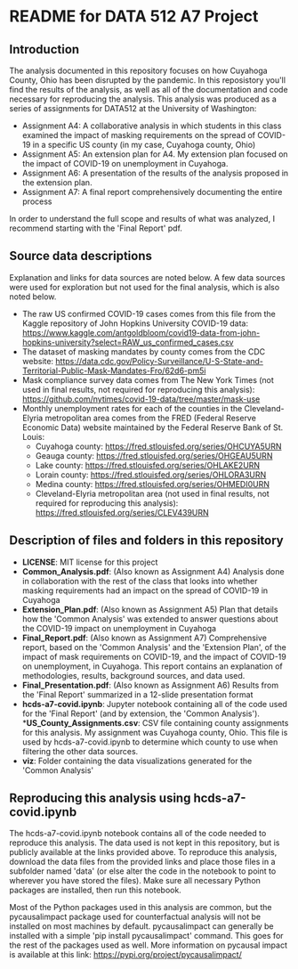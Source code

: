 # README for DATA 512 A7 Project

## Introduction
The analysis documented in this repository focuses on how Cuyahoga County, Ohio has been disrupted by the pandemic. In this reposistory you'll find the results of the analysis, as well as all of the documentation and code necessary for reproducing the analysis. This analysis was produced as a series of assignments for DATA512 at the University of Washington:

* Assignment A4: A collaborative analysis in which students in this class examined the impact of masking requirements on the spread of COVID-19 in a specific US county (in my case, Cuyahoga county, Ohio)
* Assignment A5: An extension plan for A4. My extension plan focused on the impact of COVID-19 on unemployment in Cuyahoga.
* Assignment A6: A presentation of the results of the analysis proposed in the extension plan.
* Assignment A7: A final report comprehensively documenting the entire process

In order to understand the full scope and results of what was analyzed, I recommend starting with the 'Final Report' pdf.

## Source data descriptions
Explanation and links for data sources are noted below. A few data sources were used for exploration but not used for the final analysis, which is also noted below.

* The raw US confirmed COVID-19 cases comes from this file from the Kaggle repository of John Hopkins University COVID-19 data: https://www.kaggle.com/antgoldbloom/covid19-data-from-john-hopkins-university?select=RAW_us_confirmed_cases.csv
* The dataset of masking mandates by county comes from the CDC website: https://data.cdc.gov/Policy-Surveillance/U-S-State-and-Territorial-Public-Mask-Mandates-Fro/62d6-pm5i
* Mask compliance survey data comes from The New York Times (not used in final results, not required for reproducing this analysis): https://github.com/nytimes/covid-19-data/tree/master/mask-use
* Monthly unemployment rates for each of the counties in the Cleveland-Elyria metropolitan area comes from the FRED (Federal Reserve Economic Data) website maintained by the Federal Reserve Bank of St. Louis:
	* Cuyahoga county: https://fred.stlouisfed.org/series/OHCUYA5URN
	* Geauga county: https://fred.stlouisfed.org/series/OHGEAU5URN
	* Lake county: https://fred.stlouisfed.org/series/OHLAKE2URN
	* Lorain county: https://fred.stlouisfed.org/series/OHLORA3URN
	* Medina county: https://fred.stlouisfed.org/series/OHMEDI0URN
	* Cleveland-Elyria metropolitan area (not used in final results, not required for reproducing this analysis): https://fred.stlouisfed.org/series/CLEV439URN


## Description of files and folders in this repository
* __LICENSE__: MIT license for this project
* __Common_Analysis.pdf__: (Also known as Assignment A4) Analysis done in collaboration with the rest of the class that looks into whether masking requirements had an impact on the spread of COVID-19 in Cuyahoga
* __Extension_Plan.pdf__: (Also known as Assignment A5) Plan that details how the 'Common Analysis' was extended to answer questions about the COVID-19 impact on unemployment in Cuyahoga
* __Final_Report.pdf__: (Also known as Assignment A7) Comprehensive report, based on the 'Common Analysis' and the 'Extension Plan', of the impact of mask requirements on COVID-19, and the impact of COVID-19 on unemployment, in Cuyahoga. This report contains an explanation of methodologies, results, background sources, and data used.
* __Final_Presentation.pdf__: (Also known as Assignment A6) Results from the 'Final Report' summarized in a 12-slide presentation format
* __hcds-a7-covid.ipynb__: Jupyter notebook containing all of the code used for the 'Final Report' (and by extension, the 'Common Analysis').
*__US_County_Assignments.csv__: CSV file containing county assignments for this analysis. My assignment was Cuyahoga county, Ohio. This file is used by hcds-a7-covid.ipynb to determine which county to use when filtering the other data sources.
* __viz__: Folder containing the data visualizations generated for the 'Common Analysis'

## Reproducing this analysis using hcds-a7-covid.ipynb
The hcds-a7-covid.ipynb notebook contains all of the code needed to reproduce this analysis. The data used is not kept in this repository, but is publicly available at the links provided above. To reproduce this analysis, download the data files from the provided links and place those files in a subfolder named 'data' (or else alter the code in the notebook to point to wherever you have stored the files). Make sure all necessary Python packages are installed, then run this notebook.

Most of the Python packages used in this analysis are common, but the pycausalimpact package used for counterfactual analysis will not be installed on most machines by default. pycausalimpact can generally be installed with a simple 'pip install pycausalimpact' command. This goes for the rest of the packages used as well. More information on pycausal impact is available at this link: https://pypi.org/project/pycausalimpact/